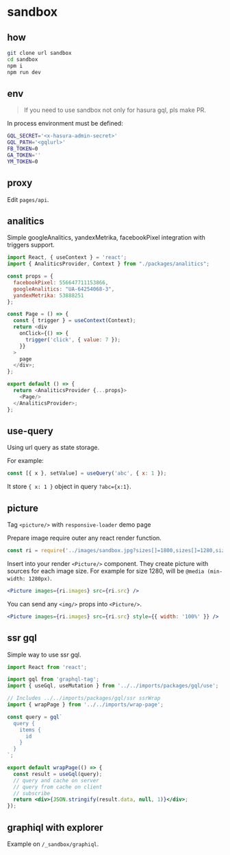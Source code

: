 # sandbox

## how

```sh
git clone url sandbox
cd sandbox
npm i
npm run dev
```

## env

> If you need to use sandbox not only for hasura gql, pls make PR.

In process environment must be defined:

```sh
GQL_SECRET='<x-hasura-admin-secret>'
GQL_PATH='<gqlurl>'
FB_TOKEN=0
GA_TOKEN=''
YM_TOKEN=0
```

## proxy

Edit `pages/api`.

## analitics

Simple googleAnalitics, yandexMetrika, facebookPixel integration with triggers support.

```js
import React, { useContext } = 'react';
import { AnaliticsProvider, Context } from "./packages/analitics";

const props = {
  facebookPixel: 556647711153866,
  googleAnalitics: "UA-64254068-3",
  yandexMetrika: 53888251
};

const Page = () => {
  const { trigger } = useContext(Context);
  return <div
    onClick={() => {
      trigger('click', { value: 7 });
    }}
  >
    page
  </div>;
};

export default () => {
  return <AnaliticsProvider {...props}>
    <Page/>
  </AnaliticsProvider>;
};
```

## use-query

Using url query as state storage.

For example:

```jsx
const [{ x }, setValue] = useQuery('abc', { x: 1 });
```

It store `{ x: 1 }` object in query `?abc={x:1}`.

## picture

Tag `<picture/>` with `responsive-loader` demo page

Prepare image require outer any react render function.

```jsx
const ri = require('../images/sandbox.jpg?sizes[]=1800,sizes[]=1280,sizes[]=960,sizes[]=600,sizes[]=300,sizes[]=100');
```

Insert into your render `<Picture/>` component. They create picture with sources for each image size. For example for size 1280, will be `@media (min-width: 1280px)`.

```jsx
<Picture images={ri.images} src={ri.src} />
```

You can send any `<img/>` props into `<Picture/>`.

```jsx
<Picture images={ri.images} src={ri.src} style={{ width: '100%' }} />
```

## ssr gql

Simple way to use ssr gql.

```jsx
import React from 'react';

import gql from 'graphql-tag';
import { useGql, useMutation } from '../../imports/packages/gql/use';

// Includes ../../imports/packages/gql/ssr ssrWrap
import { wrapPage } from '../../imports/wrap-page';

const query = gql`
  query {
    items {
      id
    }
  }
`;

export default wrapPage(() => {
  const result = useGql(query);
  // query and cache on server
  // query from cache on client
  // subscribe
  return <div>{JSON.stringify(result.data, null, 1)}</div>;
});
```

## graphiql with explorer

Example on `/_sandbox/graphiql`.